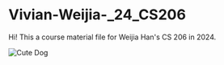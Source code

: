 # Vivian-Weijia-_24_CS206
Hi! This a course material file for Weijia Han's CS 206 in 2024.

![Cute Dog](https://www.google.com.hk/imgres?imgurl=https%3A%2F%2Fwww.thesprucepets.com%2Fthmb%2FaakdWmF36D3RYti507u94vWSwy0%3D%2F3600x0%2Ffilters%3Ano_upscale()%3Astrip_icc()%2Fcute-dog-breeds-we-can-t-get-enough-of-4589340-14-4cdb2f10e1654a468f13cd95ff880834.jpg&tbnid=4deQfl-hQyxsJM&vet=12ahUKEwj6mLyK-ZOFAxUaKmIAHYpVBckQMygWegQIARBz..i&imgrefurl=https%3A%2F%2Fwww.thesprucepets.com%2Fcute-dog-breeds-we-can-t-get-enough-of-4589340&docid=HtRAfrN21Z45QM&w=3600&h=2400&q=a%20cute%20dog&ved=2ahUKEwj6mLyK-ZOFAxUaKmIAHYpVBckQMygWegQIARBz)





